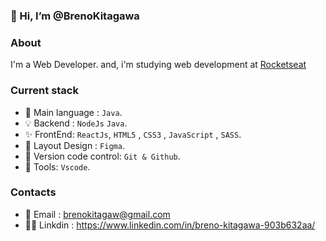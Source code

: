 ### 👋 Hi, I’m @BrenoKitagawa

### About
I'm a Web Developer. and, i'm studying web development at [Rocketseat](https://www.rocketseat.com.br)

### Current stack

- 🚀 Main language : `Java`.
- 💡 Backend : `NodeJs` `Java`.
- ✨ FrontEnd: `ReactJs`, `HTML5` , `CSS3` , `JavaScript` , `SASS`.
- 🎨 Layout Design : `Figma`.
- 📝 Version code control: `Git & Github`.
- 🔨 Tools: `Vscode`.

### Contacts

- 📧 Email : brenokitagaw@gmail.com
- 👨‍💻 Linkdin : https://www.linkedin.com/in/breno-kitagawa-903b632aa/

<!---](https://www.rocketseat.com.br)
BrenoKitagawa/BrenoKitagawa is a ✨ special ✨ repository because its `README.md` (this file) appears on your GitHub profile.
You can click the Preview link to take a look at your changes.
--->

